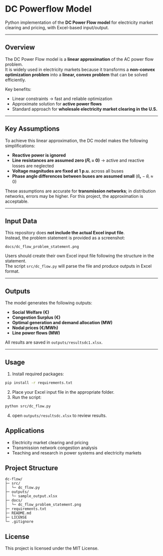 # DC Powerflow Model

Python implementation of the **DC Power Flow model** for electricity market clearing and pricing, with Excel-based input/output.

---

## Overview

The DC Power Flow model is a **linear approximation** of the AC power flow problem.  
It is widely used in electricity markets because it transforms a **non-convex optimization problem** into a **linear, convex problem** that can be solved efficiently.  

Key benefits:
- Linear constraints → fast and reliable optimization  
- Approximate solution for **active power flows**  
- Standard approach for **wholesale electricity market clearing in the U.S.**

---

## Key Assumptions

To achieve this linear approximation, the DC model makes the following simplifications:

- **Reactive power is ignored**  
- **Line resistances are assumed zero (𝑅ₗ = 0)** → active and reactive losses are neglected  
- **Voltage magnitudes are fixed at 1 p.u.** across all buses  
- **Phase angle differences between buses are assumed small** (𝜃ₖ − 𝜃ᵢ ≈ 0)  

These assumptions are accurate for **transmission networks**; in distribution networks, errors may be higher. For this project, the approximation is acceptable.

---

## Input Data

This repository does **not include the actual Excel input file**.  
Instead, the problem statement is provided as a screenshot:

`docs/dc_flow_problem_statement.png`

Users should create their own Excel input file following the structure in the statement.  
The script `src/dc_flow.py` will parse the file and produce outputs in Excel format.

---

## Outputs

The model generates the following outputs:

- **Social Welfare (€)**  
- **Congestion Surplus (€)**  
- **Optimal generation and demand allocation (MW)**  
- **Nodal prices (€/MWh)**  
- **Line power flows (MW)**  

All results are saved in `outputs/resultsdc1.xlsx`.

---

## Usage

1. Install required packages:
```bash
pip install -r requirements.txt
```
2.  Place your Excel input file in the appropriate folder.
3.  Run the script:
```bash
python src/dc_flow.py
```
4.  οpen `outputs/resultsdc.xlsx` to review results.

## Applications

* Electricity market clearing and pricing
* Transmission network congestion analysis
* Teaching and research in power systems and electricity markets

## Project Structure

```
dc-flow/
├─ src/
│  └─ dc_flow.py
├─ outputs/
│  └─ sample_output.xlsx
├─ docs/
│  └─ dc_flow_problem_statement.png
├─ requirements.txt
├─ README.md
├─ LICENSE
└─ .gitignore
```

## License

This project is licensed under the MIT License.
